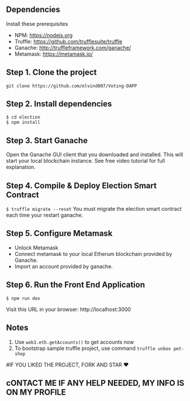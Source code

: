 ## Dependencies

Install these prerequisites 

- NPM: https://nodejs.org
- Truffle: https://github.com/trufflesuite/truffle
- Ganache: http://truffleframework.com/ganache/
- Metamask: https://metamask.io/

## Step 1. Clone the project

`git clone https://github.com/elvind007/Voting-DAPP`

## Step 2. Install dependencies

```
$ cd election
$ npm install
```

## Step 3. Start Ganache

Open the Ganache GUI client that you downloaded and installed. This will start your local blockchain instance. See free video tutorial for full explanation.

## Step 4. Compile & Deploy Election Smart Contract

`$ truffle migrate --reset`
You must migrate the election smart contract each time your restart ganache.

## Step 5. Configure Metamask

- Unlock Metamask
- Connect metamask to your local Etherum blockchain provided by Ganache.
- Import an account provided by ganache.

## Step 6. Run the Front End Application

`$ npm run dev`

Visit this URL in your browser: http://localhost:3000



## Notes

1. Use `web3.eth.getAccounts()` to get accounts now
2. To bootstrap sample truffle project, use command `truffle unbox pet-shop`



#IF YOU LIKED THE PROJECT, FORK AND STAR ♥
## cONTACT ME IF ANY HELP NEEDED, MY INFO IS ON MY PROFILE
